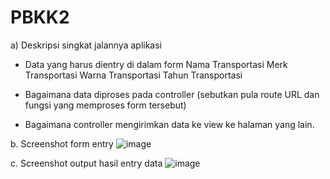 # PBKK2
a) Deskripsi singkat jalannya aplikasi
- Data yang harus dientry di dalam form
      Nama Transportasi
      Merk Transportasi
      Warna Transportasi
      Tahun Transportasi
      
- Bagaimana data diproses pada controller (sebutkan pula route URL dan fungsi yang memproses form tersebut)

- Bagaimana controller mengirimkan data ke view ke halaman yang lain.

b. Screenshot form entry
  ![image](https://user-images.githubusercontent.com/32873367/54905810-7c02a880-4f14-11e9-9a51-2a0594ca2362.png)
  
c. Screenshot output hasil entry data
  ![image](https://user-images.githubusercontent.com/32873367/54905852-9177d280-4f14-11e9-8b14-499e330d052e.png)

